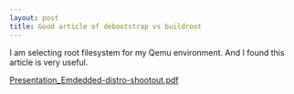 ```yaml
---
layout: post
title: Good article of debootstrap vs buildroot
---
```

I am selecting root filesystem for my Qemu environment. And I found this article is very useful. 

[Presentation_Emdedded-distro-shootout.pdf](http://www.mind.be/content/Presentation_Emdedded-distro-shootout.pdf)